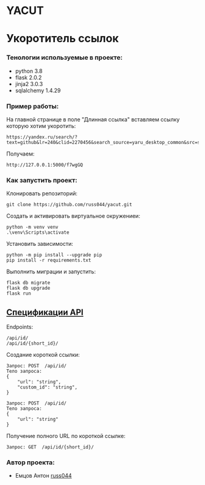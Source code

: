 # YACUT
# Укоротитель ссылок

### Тенологии используемые в проекте:
- python 3.8
- flask 2.0.2
- jinja2 3.0.3
- sqlalchemy 1.4.29

### Пример работы:
На главной странице в поле "Длинная ссылка" вставляем ссылку которую хотим укоротить:
```
https://yandex.ru/search/?text=github&lr=240&clid=2270456&search_source=yaru_desktop_common&src=suggest_B
```
Получаем:
```
http://127.0.0.1:5000/f7wgGQ
```

### Как запустить проект:
Клонировать репозиторий:
```
git clone https://github.com/russ044/yacut.git
```
Создать и активировать виртуальное окружениеи:
```
python -m venv venv
.\venv\Scripts\activate
```
Установить зависимости:
```
python -m pip install --upgrade pip
pip install -r requirements.txt
```
Выполнить миграции и запустить:
```
flask db migrate
flask db upgrade
flask run
```

## [Cпецификации API](https://github.com/russ044/yacut/blob/master/openapi.yml)
Endpoints:
```
/api/id/
/api/id/{short_id}/
```

Создание короткой ссылки:
```
Запрос: POST  /api/id/
Тело запроса:
{
    "url": "string",
    "custom_id": "string",
}
```
```
Запрос: POST  /api/id/
Тело запроса:
{
    "url": "string"
}
```
Получение полного URL по короткой ссылке:
```
Запрос: GET  /api/id/{short_id}/
```



### Автор проекта:
- Емцов Антон [russ044](https://github.com/russ044)
